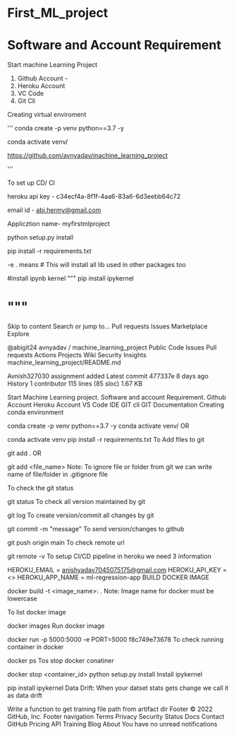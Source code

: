 # First_ML_project

# Software and Account Requirement
Start machine Learning Project
1. Github Account - 
2. Heroku Account
3. VC Code 
4. Git Cli  


Creating virtual enviroment


'''
conda create -p venv python==3.7 -y

conda activate venv/


https://github.com/avnyadav/machine_learning_project

'''

To set up CD/ CI

heroku api key - c34ecf4a-8f1f-4aa6-83a6-6d3eebb64c72

email id - abi.hermy@gmail.com

Applicztion name- myfirstmlproject

python setup.py install

pip install -r requirements.txt

-e . means # This will install all lib used in other packages too


#install ipynb kernel
"""
    pip install ipykernel

    
"""
===================

Skip to content
Search or jump to…
Pull requests
Issues
Marketplace
Explore
 
@abigit24 
avnyadav
/
machine_learning_project
Public
Code
Issues
Pull requests
Actions
Projects
Wiki
Security
Insights
machine_learning_project/README.md

Avnish327030 assignment added
Latest commit 477337e 8 days ago
 History
 1 contributor
115 lines (85 sloc)  1.67 KB

Start Machine Learning project.
Software and account Requirement.
Github Account
Heroku Account
VS Code IDE
GIT cli
GIT Documentation
Creating conda environment

conda create -p venv python==3.7 -y
conda activate venv/
OR

conda activate venv
pip install -r requirements.txt
To Add files to git

git add .
OR

git add <file_name>
Note: To ignore file or folder from git we can write name of file/folder in .gitignore file

To check the git status

git status
To check all version maintained by git

git log
To create version/commit all changes by git

git commit -m "message"
To send version/changes to github

git push origin main
To check remote url

git remote -v
To setup CI/CD pipeline in heroku we need 3 information

HEROKU_EMAIL = anishyadav7045075175@gmail.com
HEROKU_API_KEY = <>
HEROKU_APP_NAME = ml-regression-app
BUILD DOCKER IMAGE

docker build -t <image_name>:<tagname> .
Note: Image name for docker must be lowercase

To list docker image

docker images
Run docker image

docker run -p 5000:5000 -e PORT=5000 f8c749e73678
To check running container in docker

docker ps
Tos stop docker conatiner

docker stop <container_id>
python setup.py install
Install ipykernel

pip install ipykernel
Data Drift: When your datset stats gets change we call it as data drift

Write a function to get training file path from artifact dir
Footer
© 2022 GitHub, Inc.
Footer navigation
Terms
Privacy
Security
Status
Docs
Contact GitHub
Pricing
API
Training
Blog
About
You have no unread notifications